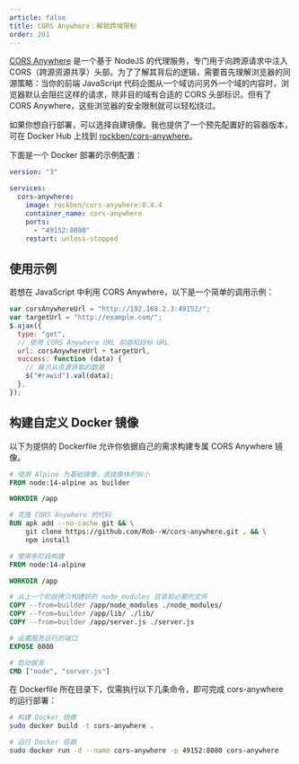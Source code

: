 ```yaml
---
article: false
title: CORS Anywhere：解锁跨域限制
order: 201
---
```


[CORS Anywhere](https://github.com/Rob--W/cors-anywhere) 是一个基于 NodeJS 的代理服务，专门用于向跨源请求中注入 CORS（跨源资源共享）头部。为了了解其背后的逻辑，需要首先理解浏览器的同源策略：当你的前端 JavaScript 代码企图从一个域访问另外一个域的内容时，浏览器默认会阻拦这样的请求，除非目的域有合适的 CORS 头部标识。但有了 CORS Anywhere，这些浏览器的安全限制就可以轻松绕过。

如果你想自行部署，可以选择自建镜像。我也提供了一个预先配置好的容器版本，可在 Docker Hub 上找到 [rockben/cors-anywhere](https://hub.docker.com/r/rockben/cors-anywhere)。

下面是一个 Docker 部署的示例配置：

```yml
version: "3"

services:
  cors-anywhere:
    image: rockben/cors-anywhere:0.4.4
    container_name: cors-anywhere
    ports:
      - "49152:8080"
    restart: unless-stopped
```

## 使用示例

若想在 JavaScript 中利用 CORS Anywhere，以下是一个简单的调用示例：

```javascript
var corsAnywhereUrl = "http://192.168.2.3:49152/";
var targetUrl = "http://example.com/";
$.ajax({
  type: "get",
  // 使用 CORS Anywhere URL 前缀和目标 URL
  url: corsAnywhereUrl + targetUrl,
  success: function (data) {
    // 展示从资源获取的数据
    $("#rawid").val(data);
  },
});
```

## 构建自定义 Docker 镜像

以下为提供的 Dockerfile 允许你依据自己的需求构建专属 CORS Anywhere 镜像。

```dockerfile
# 使用 Alpine 为基础镜像，该镜像体积较小
FROM node:14-alpine as builder

WORKDIR /app

# 克隆 CORS Anywhere 的代码
RUN apk add --no-cache git && \
    git clone https://github.com/Rob--W/cors-anywhere.git . && \
    npm install

# 使用多阶段构建
FROM node:14-alpine

WORKDIR /app

# 从上一个阶段拷贝构建好的 node_modules 目录和必要的文件
COPY --from=builder /app/node_modules ./node_modules/
COPY --from=builder /app/lib/ ./lib/
COPY --from=builder /app/server.js ./server.js

# 设置服务运行的端口
EXPOSE 8080

# 启动服务
CMD ["node", "server.js"]
```

在 Dockerfile 所在目录下，仅需执行以下几条命令，即可完成 cors-anywhere 的运行部署：

```bash
# 构建 Docker 镜像
sudo docker build -t cors-anywhere .

# 运行 Docker 容器
sudo docker run -d --name cors-anywhere -p 49152:8080 cors-anywhere
```
